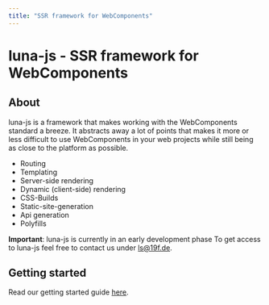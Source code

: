 ```yaml
---
title: "SSR framework for WebComponents"
---
```


# luna-js - SSR framework for WebComponents

## About

luna-js is a framework that makes working with the WebComponents standard a
breeze. It abstracts away a lot of points that makes it more or less
difficult to use WebComponents in your web projects while still being
as close to the platform as possible.

- Routing
- Templating
- Server-side rendering
- Dynamic (client-side) rendering
- CSS-Builds
- Static-site-generation
- Api generation
- Polyfills

**Important**: luna-js is currently in an early development phase To get access to
luna-js feel free to contact us under [ls@19f.de](mailto:ls@19f.de).

## Getting started

Read our getting started guide [here](/quick-start).
